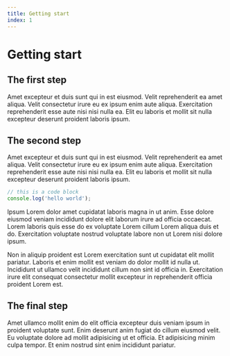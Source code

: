 ```yaml
---
title: Getting start
index: 1
---
```


# Getting start

## The first step

Amet excepteur et duis sunt qui in est eiusmod. Velit reprehenderit ea amet aliqua. Velit consectetur irure eu ex ipsum enim aute aliqua. Exercitation reprehenderit esse aute nisi nisi nulla ea. Elit eu laboris et mollit sit nulla excepteur deserunt proident laboris ipsum.

## The second step

Amet excepteur et duis sunt qui in est eiusmod. Velit reprehenderit ea amet aliqua. Velit consectetur irure eu ex ipsum enim aute aliqua. Exercitation reprehenderit esse aute nisi nisi nulla ea. Elit eu laboris et mollit sit nulla excepteur deserunt proident laboris ipsum.

```javascript
// this is a code block
console.log('hello world');
```

Ipsum Lorem dolor amet cupidatat laboris magna in ut anim. Esse dolore eiusmod veniam incididunt dolore elit laborum irure ad officia occaecat. Lorem laboris quis esse do ex voluptate Lorem cillum Lorem aliqua duis et do. Exercitation voluptate nostrud voluptate labore non ut Lorem nisi dolore ipsum.

Non in aliquip proident est Lorem exercitation sunt ut cupidatat elit mollit pariatur. Laboris et enim mollit est veniam do dolor mollit id nulla ut. Incididunt ut ullamco velit incididunt cillum non sint id officia in. Exercitation irure elit consequat consectetur mollit excepteur in reprehenderit officia proident Lorem est.

## The final step

Amet ullamco mollit enim do elit officia excepteur duis veniam ipsum in proident voluptate sunt. Enim deserunt anim fugiat do cillum eiusmod velit. Eu voluptate dolore ad mollit adipisicing ut et officia. Et adipisicing minim culpa tempor. Et enim nostrud sint enim incididunt pariatur.
